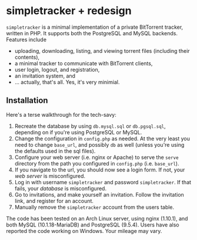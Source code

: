 
# simpletracker + redesign

`simpletracker` is a minimal implementation of a private BitTorrent tracker,
written in PHP. It supports both the PostgreSQL and MySQL backends. Features include

- uploading, downloading, listing, and viewing torrent files (including their contents),
- a minimal tracker to communicate with BitTorrent clients,
- user login, logout, and registration,
- an invitation system, and
- ... actually, that's all. Yes, it's very minimial.

## Installation

Here's a terse walkthrough for the tech-savy:

1. Recreate the database by using `db.mysql.sql` or `db.pgsql.sql`, depending on
   if you're using PostgreSQL or MySQL.
2. Change the configuration in `config.php` as needed. At the very least you need
   to change `base_url`, and possibly `db` as well (unless you're using the
   defaults used in the sql files).
3. Configure your web server (i.e. nginx or Apache) to serve the `serve`
   directory from the path you configured in `config.php` (i.e. `base_url`).
4. If you navigate to the url, you should now see a login form. If not, your *web
   server* is misconfigured.
5. Log in with username `simpletracker` and password `simpletracker`. If
   that fails, your *database* is misconfigured.
6. Go to invitations, and make yourself an invitation. Follow the invitation
   link, and register for an account.
7. Manually remove the `simpletracker` account from the users table.

The code has been tested on an Arch Linux server, using nginx (1.10.1), and both
MySQL (10.1.18-MariaDB) and PostgreSQL (9.5.4). Users have also reported the
code working on Windows. Your mileage may vary.

